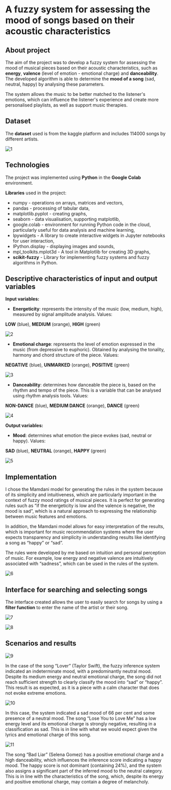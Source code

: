 # A fuzzy system for assessing the mood of songs based on their acoustic characteristics

## About project
The aim of the project was to develop a fuzzy system for assessing the mood of musical pieces based on their acoustic characteristics, 
such as **energy**, **valence** (level of emotion - emotional charge) and **danceability**. The developed algorithm is able to determine 
the **mood of a song** (sad, neutral, happy) by analysing these parameters.

The system allows the music to be better matched to the listener's emotions, which can influence the listener's experience and create more 
personalised playlists, as well as support music therapies.

## Dataset
The **dataset** used is from the kaggle platform and includes 114000 songs by different artists.

![1](./images/dataset.jpg)

## Technologies
The project was implemented using **Python** in the **Google Colab** environment.

**Libraries** used in the project:
- numpy - operations on arrays, matrices and vectors,
- pandas - processing of tabular data,
- matplotlib.pyplot - creating graphs,
- seaborn - data visualisation, supporting matplotlib,
- google.colab - environment for running Python code in the cloud, particularly useful for data analysis and machine learning,
- Ipywidgets - A library to create interactive widgets in Jupyter notebooks for user interaction,
- IPython.display - displaying images and sounds,
- mpl_toolkits.mplot3d - A tool in Matplotlib for creating 3D graphs,
- **scikit-fuzzy** - Library for implementing fuzzy systems and fuzzy algorithms in Python.

## Descriptive characteristics of input and output variables
**Input variables:**
- **Energeticity**: represents the intensity of the music (low, medium, high), measured by signal amplitude analysis. Values:

**LOW** (blue), **MEDIUM** (orange), **HIGH** (green)

![2](./images/energetic_character_of_the_song.jpg)


- **Emotional charge**: represents the level of emotion expressed in the music (from depressive to euphoric). Obtained by analysing the tonality, harmony and chord structure of the piece. Values:

**NEGATIVE** (blue), **UNMARKED** (orange), **POSITIVE** (green)

![3](./images/emotional_quality_of_the_song.jpg)


- **Danceability**: determines how danceable the piece is, based on the rhythm and tempo of the piece. This is a variable that can be analysed using rhythm analysis tools. Values:

**NON-DANCE** (blue), **MEDIUM DANCE** (orange), **DANCE** (green)

![4](./images/level_of_danceability_of_the_song.jpg)


**Output variables:**
- **Mood**: determines what emotion the piece evokes (sad, neutral or happy). Values:

**SAD** (blue), **NEUTRAL** (orange), **HAPPY** (green)

![5](./images/mood_of_the_song.jpg)


## Implementation

I chose the Mamdani model for generating the rules in the system because of its simplicity and intuitiveness, which are particularly important 
in the context of fuzzy mood ratings of musical pieces. It is perfect for generating rules such as “if the energeticity is low and the valence 
is negative, the mood is sad”, which is a natural approach to expressing the relationship between music features and emotions.

In addition, the Mamdani model allows for easy interpretation of the results, which is important for music recommendation systems where the user 
expects transparency and simplicity in understanding results like identifying a song as “happy” or “sad”.

The rules were developed by me based on intuition and personal perception of music. For example, low energy and negative valence are intuitively 
associated with “sadness”, which can be used in the rules of the system.

![6](./images/define_rules.jpg)


## Interface for searching and selecting songs
The interface created allows the user to easily search for songs by using a **filter function** to enter the name of the artist or their song.

![7](./images/interface.jpg)

![8](./images/interface_with_filter.jpg)

## Scenarios and results

![9](./images/lover.jpg)

In the case of the song “Lover” (Taylor Swift), the fuzzy inference system indicated an indeterminate mood, with a predominantly neutral mood. 
Despite its medium energy and neutral emotional charge, the song did not reach sufficient strength to clearly classify the mood into “sad” or “happy”. 
This result is as expected, as it is a piece with a calm character that does not evoke extreme emotions.

![10](./images/lose_you_to_love_me.jpg)

In this case, the system indicated a sad mood of 66 per cent and some presence of a neutral mood. The song “Lose You to Love Me” has a low energy level 
and its emotional charge is strongly negative, resulting in a classification as sad. This is in line with what we would expect given the lyrics and emotional 
charge of this song.

![11](./images/bad_liar.jpg)

The song “Bad Liar” (Selena Gomez) has a positive emotional charge and a high danceability, which influences the inference score indicating a happy mood. 
The happy score is not dominant (containing 24%), and the system also assigns a significant part of the inferred mood to the neutral category. This is
in line with the characteristics of the song, which, despite its energy and positive emotional charge, may contain a degree of melancholy.
